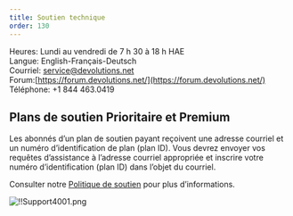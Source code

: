 ```yaml
---
title: Soutien technique
order: 130
---
```


Heures: Lundi au vendredi de 7 h 30 à 18 h HAE  
Langue: English-Français-Deutsch  
Courriel: [service@devolutions.net](mailto:service@devolutions.net)  
Forum:[https://forum.devolutions.net/](https://forum.devolutions.net/)  
Téléphone: +1 844 463.0419  

## Plans de soutien Prioritaire et Premium 

Les abonnés d’un plan de soutien payant reçoivent une adresse courriel et un numéro d’identification de plan (plan ID). Vous devrez envoyer vos requêtes d’assistance à l’adresse courriel appropriée et inscrire votre numéro d’identification (plan ID) dans l’objet du courriel.  

Consulter notre [Politique de soutien](https://devolutions.net/legal/software-license-agreements) pour plus d’informations.  

![!!Support4001.png](https://webdevolutions.azureedge.net/docs/fr/cloud/Support4001.png) 

